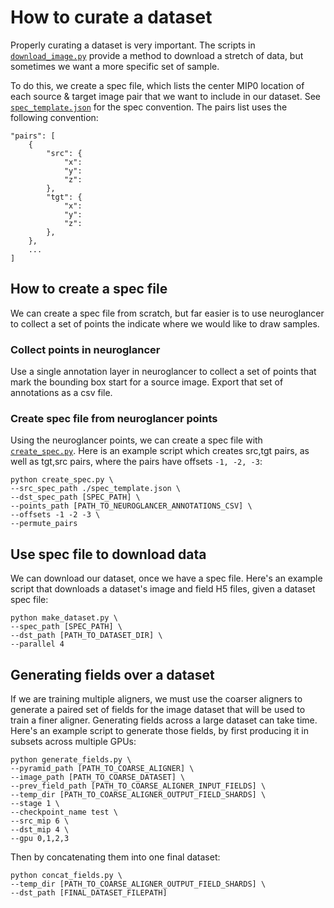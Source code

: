 # How to curate a dataset  
Properly curating a dataset is very important.
The scripts in [`download_image.py`](../download_image.py)
provide a method to download a stretch of data, but 
sometimes we want a more specific set of sample.

To do this, we create a spec file, which lists
the center MIP0 location of each source & target image pair that we want
to include in our dataset.
See [`spec_template.json`](spec_template.json) for the 
spec convention.
The pairs list uses the following convention:
```
"pairs": [
    {
        "src": {
            "x":
            "y":
            "z":
        },
        "tgt": {
            "x":
            "y":
            "z":
        }, 
    },
    ...
]
```

## How to create a spec file
We can create a spec file from scratch, but far easier is
to use neuroglancer to collect a set of points the indicate
where we would like to draw samples.

### Collect points in neuroglancer  
Use a single annotation layer in neuroglancer to collect a
set of points that mark the bounding box start for a source image.
Export that set of annotations as a csv file.

### Create spec file from neuroglancer points
Using the neuroglancer points, we can create a spec file with
[`create_spec.py`](create_spec.py). 
Here is an example script which creates src,tgt pairs,
as well as tgt,src pairs, where the pairs have offsets
`-1, -2, -3`:
```
python create_spec.py \
--src_spec_path ./spec_template.json \
--dst_spec_path [SPEC_PATH] \
--points_path [PATH_TO_NEUROGLANCER_ANNOTATIONS_CSV] \
--offsets -1 -2 -3 \
--permute_pairs
```

## Use spec file to download data
We can download our dataset, once we have a spec file.
Here's an example script that downloads a dataset's image
and field H5 files, given a dataset spec file:
```
python make_dataset.py \
--spec_path [SPEC_PATH] \
--dst_path [PATH_TO_DATASET_DIR] \
--parallel 4
```

## Generating fields over a dataset
If we are training multiple aligners, we must use the 
coarser aligners to generate a paired set of fields for the
image dataset that will be used to train a finer aligner.
Generating fields across a large dataset can take time.
Here's an example script to generate those fields, by first
producing it in subsets across multiple GPUs:
```
python generate_fields.py \
--pyramid_path [PATH_TO_COARSE_ALIGNER] \
--image_path [PATH_TO_COARSE_DATASET] \
--prev_field_path [PATH_TO_COARSE_ALIGNER_INPUT_FIELDS] \
--temp_dir [PATH_TO_COARSE_ALIGNER_OUTPUT_FIELD_SHARDS] \
--stage 1 \
--checkpoint_name test \
--src_mip 6 \
--dst_mip 4 \
--gpu 0,1,2,3
```
Then by concatenating them into one final dataset:
```
python concat_fields.py \
--temp_dir [PATH_TO_COARSE_ALIGNER_OUTPUT_FIELD_SHARDS] \
--dst_path [FINAL_DATASET_FILEPATH] 
```